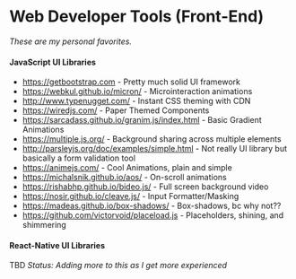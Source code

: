 # **Web Developer Tools (Front-End)**
*These are my personal favorites.*
#### JavaScript UI Libraries
- https://getbootstrap.com - Pretty much solid UI framework
- https://webkul.github.io/micron/ - Microinteraction animations
- http://www.typenugget.com/ - Instant CSS theming with CDN
- https://wiredjs.com/ - Paper Themed Components
- https://sarcadass.github.io/granim.js/index.html - Basic Gradient Animations
- https://multiple.js.org/ - Background sharing across multiple elements
- http://parsleyjs.org/doc/examples/simple.html - Not really UI library but basically a form validation tool
- https://animejs.com/ - Cool Animations, plain and simple
- https://michalsnik.github.io/aos/ - On-scroll animations
- https://rishabhp.github.io/bideo.js/ - Full screen background video
- https://nosir.github.io/cleave.js/ - Input Formatter/Masking
- https://madeas.github.io/box-shadows/ - Box-shadows, bc why not??
- https://github.com/victorvoid/placeload.js - Placeholders, shining, and shimmering

#### React-Native UI Libraries

TBD
*Status: Adding more to this as I get more experienced*
